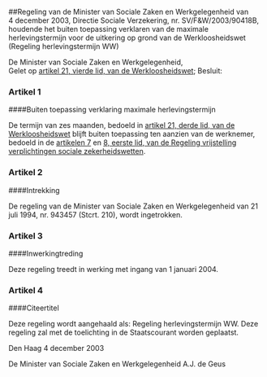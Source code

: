 <meta http-equiv='Content-Type' content='text/html; charset=utf-8' />

##Regeling van de Minister van Sociale Zaken en Werkgelegenheid van 4 december 2003, Directie Sociale Verzekering, nr. SV/F&W/2003/90418B, houdende het buiten toepassing verklaren van de maximale herlevingstermijn voor de uitkering op grond van de Werkloosheidswet (Regeling herlevingstermijn WW)

De Minister van Sociale Zaken en Werkgelegenheid,  
Gelet op [artikel 21, vierde lid, van de Werkloosheidswet](../../../../../wet/werkloosheidswet/BWBR0004045/README.md);
Besluit:    

### Artikel  1  

####Buiten toepassing verklaring maximale herlevingstermijn

De termijn van zes maanden, bedoeld in [artikel 21, derde lid, van de Werkloosheidswet](../../../../../wet/werkloosheidswet/BWBR0004045/README.md) blijft buiten toepassing ten aanzien van de werknemer, bedoeld in de [artikelen 7](../../../../../ministeriele-regeling/regeling/vrijstelling/verplichtingen/ww/en/wet/wia/BWBR0019305/README.md) en [8, eerste lid, van de Regeling vrijstelling verplichtingen sociale zekerheidswetten](../../../../../ministeriele-regeling/regeling/vrijstelling/verplichtingen/ww/en/wet/wia/BWBR0019305/README.md). 

### Artikel  2  

####Intrekking

De regeling van de Minister van Sociale Zaken en Werkgelegenheid van 21 juli 1994, nr. 943457 (Stcrt. 210), wordt ingetrokken. 

### Artikel  3  

####Inwerkingtreding

Deze regeling treedt in werking met ingang van 1 januari 2004. 

### Artikel  4  

####Citeertitel

Deze regeling wordt aangehaald als: Regeling herlevingstermijn WW. 
Deze regeling zal met de toelichting in de Staatscourant worden geplaatst.   

Den Haag 
4 december 2003    

De 
Minister van Sociale Zaken en Werkgelegenheid 
A.J. de Geus      
